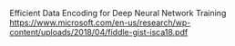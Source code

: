 Efficient Data Encoding for Deep Neural Network Training
https://www.microsoft.com/en-us/research/wp-content/uploads/2018/04/fiddle-gist-isca18.pdf